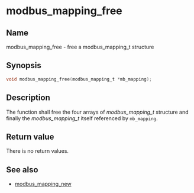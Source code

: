 # modbus_mapping_free

## Name

modbus_mapping_free - free a modbus_mapping_t structure

## Synopsis

```c
void modbus_mapping_free(modbus_mapping_t *mb_mapping);
```

## Description

The function shall free the four arrays of *modbus_mapping_t* structure and finally
the *modbus_mapping_t* itself referenced by `mb_mapping`.

## Return value

There is no return values.

## See also

- [modbus_mapping_new](modbus_mapping_new.md)
